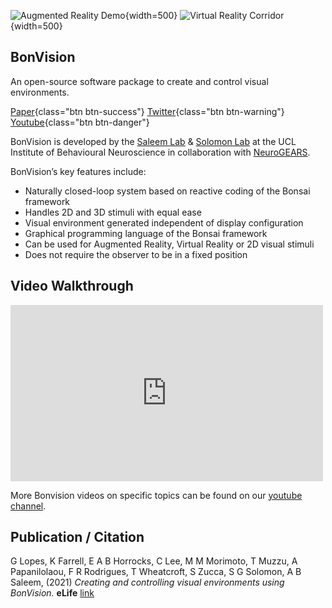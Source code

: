 ![Augmented Reality Demo](~/images/DemoAR_V3.webp){width=500} ![Virtual Reality Corridor](~/images/VR_trim2.webp){width=500} 

## BonVision
An open-source software package to create and control visual environments.

[<i class="fa fa-download"></i> Paper](https://elifesciences.org/articles/65541){class="btn btn-success"}
[<i class="fa fa-download"></i> Twitter](https://twitter.com/bonvision_){class="btn btn-warning"}
[<i class="fa fa-download"></i> Youtube](https://www.youtube.com/channel/UCEg-3mfbvjIwbzDVvqYudAA){class="btn btn-danger"}

BonVision is developed by the [Saleem Lab](https://www.saleemlab.com/) & [Solomon Lab](https://solomonlab.info/) at the UCL Institute of Behavioural Neuroscience in collaboration with [NeuroGEARS](https://neurogears.org/).

BonVision’s key features include:

- Naturally closed-loop system based on reactive coding of the Bonsai framework
- Handles 2D and 3D stimuli with equal ease
- Visual environment generated independent of display configuration
- Graphical programming language of the Bonsai framework
- Can be used for Augmented Reality, Virtual Reality or 2D visual stimuli
- Does not require the observer to be in a fixed position

## Video Walkthrough

<div style="max-width: 500px">
<iframe width=100% height = 282 src="https://www.youtube.com/embed/e_5W503W1AI?si=QuYZu-T7V7G7mwXA" title="YouTube video player" frameborder="0" allow="accelerometer; autoplay; clipboard-write; encrypted-media; gyroscope; picture-in-picture; web-share" referrerpolicy="strict-origin-when-cross-origin" allowfullscreen></iframe>
</div>


More Bonvision videos on specific topics can be found on our [youtube channel](https://www.youtube.com/channel/UCEg-3mfbvjIwbzDVvqYudAA).

## Publication / Citation

G Lopes, K Farrell, E A B Horrocks, C Lee, M M Morimoto, T Muzzu, A Papanilolaou, F R Rodrigues, T Wheatcroft, S Zucca, S G Solomon, A B Saleem, (2021) _Creating and controlling visual environments using BonVision._ __eLife__ [link](https://elifesciences.org/articles/65541)

